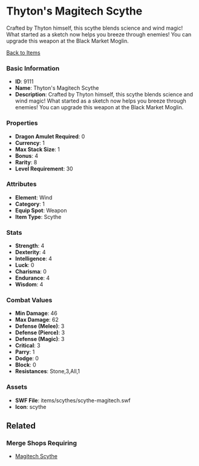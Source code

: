 # Thyton's Magitech Scythe

Crafted by Thyton himself, this scythe blends science and wind magic! What started as a sketch now helps you breeze through enemies! You can upgrade this weapon at the Black Market Moglin.

[Back to Items](../items.md)

### Basic Information

- **ID**: 9111
- **Name**: Thyton&#039;s Magitech Scythe
- **Description**: Crafted by Thyton himself, this scythe blends science and wind magic! What started as a sketch now helps you breeze through enemies! You can upgrade this weapon at the Black Market Moglin.

### Properties

- **Dragon Amulet Required**: 0
- **Currency**: 1
- **Max Stack Size**: 1
- **Bonus**: 4
- **Rarity**: 8
- **Level Requirement**: 30

### Attributes

- **Element**: Wind
- **Category**: 1
- **Equip Spot**: Weapon
- **Item Type**: Scythe

### Stats

- **Strength**: 4
- **Dexterity**: 4
- **Intelligence**: 4
- **Luck**: 0
- **Charisma**: 0
- **Endurance**: 4
- **Wisdom**: 4

### Combat Values

- **Min Damage**: 46
- **Max Damage**: 62
- **Defense (Melee)**: 3
- **Defense (Pierce)**: 3
- **Defense (Magic)**: 3
- **Critical**: 3
- **Parry**: 1
- **Dodge**: 0
- **Block**: 0
- **Resistances**: Stone,3,All,1

### Assets

- **SWF File**: items/scythes/scythe-magitech.swf
- **Icon**: scythe

## Related

### Merge Shops Requiring

- [Magitech Scythe](../merge-shops/133-magitech-scythe.md)

